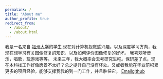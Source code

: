 ```yaml
---
permalink: /
title: "About me"
author_profile: true
redirect_from: 
  - /about/
  - /about.html
---
```


  我是一名来自 [福州大学](https://www.fzu.edu.cn/)的学生.现在对计算机视觉感兴趣，以及深度学习方向，我现在想学习有关图像修复的知识，以及如何评价图像修复的好坏。
    我喜欢听音乐，唱歌，玩游戏等等。
  未来三年，我大概率会去考研究生吧。保研差了点，现在本科找工作好像愿景不太好？总之提升自己没有坏处。又或者我能在毕业前积累更多的项目经验，能够支撑我我的到一门工作，并且胜任它。
[Email](1870471060@qq.com)[github](https://github.com/zaohuan)
